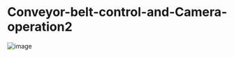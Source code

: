 # Conveyor-belt-control-and-Camera-operation2
![image](https://github.com/user-attachments/assets/7f2afcb1-bc19-44a4-9f2a-8bdce709dfab)
